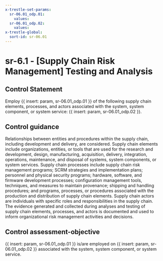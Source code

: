 ```yaml
---
x-trestle-set-params:
  sr-06.01_odp.01:
    values:
  sr-06.01_odp.02:
    values:
x-trestle-global:
  sort-id: sr-06.01
---
```


# sr-6.1 - \[Supply Chain Risk Management\] Testing and Analysis

## Control Statement

Employ {{ insert: param, sr-06.01_odp.01 }} of the following supply chain elements, processes, and actors associated with the system, system component, or system service: {{ insert: param, sr-06.01_odp.02 }}.

## Control guidance

Relationships between entities and procedures within the supply chain, including development and delivery, are considered. Supply chain elements include organizations, entities, or tools that are used for the research and development, design, manufacturing, acquisition, delivery, integration, operations, maintenance, and disposal of systems, system components, or system services. Supply chain processes include supply chain risk management programs; SCRM strategies and implementation plans; personnel and physical security programs; hardware, software, and firmware development processes; configuration management tools, techniques, and measures to maintain provenance; shipping and handling procedures; and programs, processes, or procedures associated with the production and distribution of supply chain elements. Supply chain actors are individuals with specific roles and responsibilities in the supply chain. The evidence generated and collected during analyses and testing of supply chain elements, processes, and actors is documented and used to inform organizational risk management activities and decisions.

## Control assessment-objective

{{ insert: param, sr-06.01_odp.01 }} is/are employed on {{ insert: param, sr-06.01_odp.02 }} associated with the system, system component, or system service.
